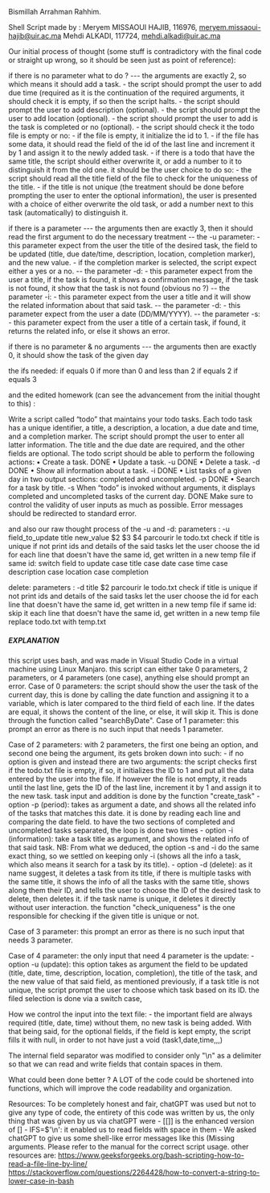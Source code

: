 Bismillah Arrahman Rahhim.

Shell Script made by :
	Meryem MISSAOUI HAJIB, 116976, meryem.missaoui-hajib@uir.ac.ma
	Mehdi ALKADI, 117724, mehdi.alkadi@uir.ac.ma

Our initial process of thought (some stuff is contradictory with the final code or straight up wrong, so it should be seen just as point of reference):

if there is no parameter what to do ?
	--- the arguments are exactly 2, so which means it should add a task.
	- the script should prompt the user to add due time (required as it is the continuation of the required arguments, it should check it is empty, if so then the script halts.
	- the script should prompt the user to add description (optional).
	- the script should prompt the user to add location (optional).
	- the script should prompt the user to add is the task is completed or no (optional).
	- the script should check it the todo file is empty or no:
		- if the file is empty, it initialize the id to 1.
		- if the file has some data, it should read the field of the id of the last line and increment it by 1 and assign it to the newly added task.
	- if there is a todo that have the same title, the script should either overwrite it, or add a number to it to distinguish it from the old one. it should be the user choice to do so:
		- the script should read all the title field of the file to check for the uniqueness of the title.
		- if the title is not unique (the treatment should be done before prompting the user to enter the optional information), the user is presented with a choice of either overwrite the old task, or add a number next to this task (automatically) to distinguish it.

if there is a parameter
	--- the arguments then are exactly 3, then it should read the first argument to do the necessary treatment 
	-- the -u parameter:
		- this parameter expect from the user the title of the desired task, the field to be updated (title, due date/time, description, location, completion marker), and the new value.
		- if the completion marker is selected, the script expect either a yes or a no.
	-- the parameter -d:
		- this parameter expect from the user a title, if the task is found, it shows a confirmation message, if the task is not found, it show that the task is not found (obvious no ?)
	-- the parameter -i:
		- this parameter expect from the user a title and it will show the related information about that said task.
	-- the parameter -d:
		- this parameter expect from the user a date (DD/MM/YYYY).
	-- the parameter -s:
		- this parameter expect from the user a title of a certain task, if found, it returns the related info, or else it shows an error.

if there is no parameter & no arguments
	--- the arguments then are exactly 0, it should show the task of the given day
	
the ifs needed:
if equals 0
if more than 0 and less than 2
if equals 2
if equals 3

and the edited homework (can see the advancement from the initial thought to this) :

Write a script called “todo” that maintains your todo tasks. Each todo task has a unique identifier, a title, a description, a location, a due date and time, and a completion marker. The script should prompt the user to enter all latter information. The title and the due date are required, and the other fields are optional.
The todo script should be able to perform the following actions:
• Create a task. DONE
• Update a task. -u DONE
• Delete a task. -d DONE
• Show all information about a task. -i DONE
• List tasks of a given day in two output sections: completed and uncompleted. -p DONE
• Search for a task by title. -s
When “todo” is invoked without arguments, it displays completed and uncompleted tasks of the current day. DONE
Make sure to control the validity of user inputs as much as possible. Error messages should be redirected to standard error.

and also our raw thought process of the -u and -d:
	parameters : -u field_to_update title new_value
		             $2          $3     $4
	parcourir le todo.txt
	check if title is unique
	if not
	print ids and details of the said tasks
	let the user choose the id
	for each line that doesn't have the same id, get written in a new temp file
	if same id:
	switch field to update
	case title
	case date
	case time
	case description
	case location
	case completion
	
delete:
	parameters : -d title
			  $2
	parcourir le todo.txt
	check if title is unique
	if not
	print ids and details of the said tasks
	let the user choose the id
	for each line that doesn't have the same id, get written in a new temp file
	if same id:
	skip it
	each line that doesn't have the same id, get written in a new temp file
	replace todo.txt with temp.txt


##### EXPLANATION #####

this script uses bash, and was made in Visual Studio Code in a virtual machine using Linux Manjaro.
this script can either take 0 parameters, 2 parameters, or 4 parameters (one case), anything else should prompt an error.
Case of 0 parameters:
	the script should show the user the task of the current day, this is done by calling the date function and assigning it to a variable, which is later compared to the third field of each line. If the dates are equal, it shows the content of the line, or else, it will skip it. This is done through the function called "searchByDate".
Case of 1 parameter:
	this prompt an error as there is no such input that needs 1 parameter.

Case of 2 parameters:
	with 2 parameters, the first one being an option, and second one being the argument, its gets broken down into such:
		- if no option is given and instead there are two arguments: the script checks first if the todo.txt file is empty, if so, it initializes the ID to 1 and put all the data entered by the user into the file. If however the file is not empty, it reads until the last line, gets the ID of the last line, increment it by 1 and assign it to the new task. task input and addition is done by the function "create_task"
		- option -p (period): takes as argument a date, and shows all the related info of the tasks that matches this date. it is done by reading each line and comparing the date field. to have the two sections of completed and uncompleted tasks separated, the loop is done two times
		- option -i (information): take a task title as argument, and shows the related info of that said task.
			NB: From what we deduced, the option -s and -i do the same exact thing, so we settled on keeping only -i (shows all the info a task, which also means it search for a task by its title).
		- option -d (delete): as it name suggest, it deletes a task from its title, if there is multiple tasks with the same title, it shows the info of all the tasks with the same title, shows along them their ID, and tells the user to choose the ID of the desired task to delete, then deletes it. if the task name is unique, it deletes it directly without user interaction. the function "check_uniqueness" is the one responsible for checking if the given title is unique or not.

Case of 3 parameter:
	this prompt an error as there is no such input that needs 3 parameter.

Case of 4 parameter:
	the only input that need 4 parameter is the update:
	-option -u (update): this option takes as argument the field to be updated (title, date, time, description, location, completion), the title of the task, and the new value of that said field, as mentioned previously, if a task title is not unique, the script prompt the user to choose which task based on its ID. the filed selection is done via a switch case,

How we control the input into the text file:
	- the important field are always required (title, date, time) without them, no new task is being added. With that being said, for the optional fields, if the field is kept empty, the script fills it with null, in order to not have just a void (task1,date,time,,,)

The internal field separator was modified to consider only "\n" as a delimiter so that we can read and write fields that contain spaces in them.

What could been done better ?
A LOT of the code could be shortened into functions, which will improve the code readability and organization.

Resources:
To be completely honest and fair, chatGPT was used but not to give any type of code, the entirety of this code was written by us, the only thing that was given by us via chatGPT were
	- [[]] is the enhanced version of []
	- IFS=$'\n': it enabled us to read fields with space in them
	- We asked chatGPT to give us some shell-like error messages like this (Missing arguments. Please refer to the manual for the correct script usage.
other resources are:
https://www.geeksforgeeks.org/bash-scripting-how-to-read-a-file-line-by-line/
https://stackoverflow.com/questions/2264428/how-to-convert-a-string-to-lower-case-in-bash

